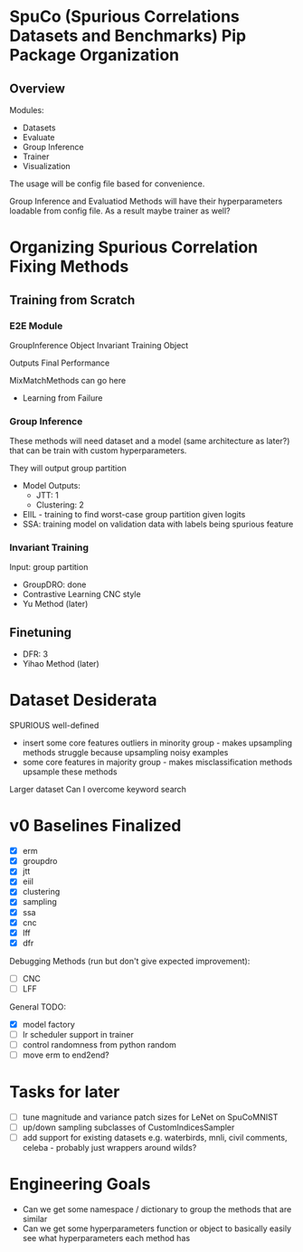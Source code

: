 # SpuCo (Spurious Correlations Datasets and Benchmarks) Pip Package Organization

## Overview 

Modules:
- Datasets
- Evaluate
- Group Inference
- Trainer
- Visualization

The usage will be config file based for convenience.

Group Inference and Evaluatiod Methods will have their hyperparameters loadable from config file. As a result maybe trainer as well?


# Organizing Spurious Correlation Fixing Methods

## Training from Scratch 

### E2E Module

GroupInference Object
Invariant Training Object

Outputs Final Performance

MixMatchMethods can go here

- Learning from Failure

### Group Inference

These methods will need dataset and a model (same architecture as later?) that can be train with custom hyperparameters. 

They will output group partition

- Model Outputs:
    - JTT: 1
    - Clustering: 2
- EIIL - training to find worst-case group partition given logits 
- SSA: training model on validation data with labels being spurious feature

### Invariant Training 

Input: group partition

- GroupDRO: done
- Contrastive Learning CNC style
- Yu Method (later)

## Finetuning

- DFR: 3
- Yihao Method (later)

# Dataset Desiderata

SPURIOUS well-defined

- insert some core features outliers in minority group - makes upsampling methods struggle because upsampling noisy examples
- some core features in majority group - makes misclassification methods upsample these methods 

Larger dataset
Can I overcome keyword search

# v0 Baselines Finalized

- [x] erm
- [x] groupdro 
- [x] jtt
- [x] eiil
- [x] clustering 
- [x] sampling
- [x] ssa
- [x] cnc 
- [x] lff
- [x] dfr

Debugging Methods (run but don't give expected improvement):
- [ ] CNC
- [ ] LFF

General TODO:
- [x] model factory
- [ ] lr scheduler support in trainer
- [ ] control randomness from python random 
- [ ] move erm to end2end?
# Tasks for later 

- [ ] tune magnitude and variance patch sizes for LeNet on SpuCoMNIST
- [ ] up/down sampling subclasses of CustomIndicesSampler
- [ ] add support for existing datasets e.g. waterbirds, mnli, civil comments, celeba - probably just wrappers around wilds?

# Engineering Goals 

- Can we get some namespace / dictionary to group the methods that are similar
- Can we get some hyperparameters function or object to basically easily see what hyperparameters each method has